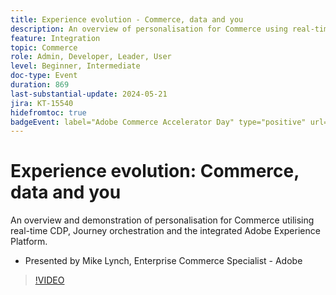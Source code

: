 ```yaml
---
title: Experience evolution - Commerce, data and you
description: An overview of personalisation for Commerce using real-time CDP, Journey orchestration and the integrated Adobe Experience Platform. 
feature: Integration
topic: Commerce
role: Admin, Developer, Leader, User
level: Beginner, Intermediate
doc-type: Event
duration: 869
last-substantial-update: 2024-05-21
jira: KT-15540
hidefromtoc: true
badgeEvent: label="Adobe Commerce Accelerator Day" type="positive" url="https://experienceleague.adobe.com/en/docs/events/apac-commerce-recordings/2024/accelerator-day/overview.html" 
---
```


# Experience evolution: Commerce, data and you

An overview and demonstration of personalisation for Commerce utilising real-time CDP, Journey orchestration and the integrated Adobe Experience Platform. 

+ Presented by Mike Lynch, Enterprise Commerce Specialist - Adobe

>[!VIDEO](https://video.tv.adobe.com/v/3429266/?learn=on)
